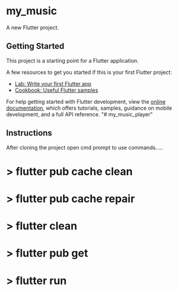 # my_music

A new Flutter project.

## Getting Started

This project is a starting point for a Flutter application.

A few resources to get you started if this is your first Flutter project:

- [Lab: Write your first Flutter app](https://docs.flutter.dev/get-started/codelab)
- [Cookbook: Useful Flutter samples](https://docs.flutter.dev/cookbook)

For help getting started with Flutter development, view the
[online documentation](https://docs.flutter.dev/), which offers tutorials,
samples, guidance on mobile development, and a full API reference.
"# my_music_player" 

## Instructions

After cloning the project open cmd prompt to use commands.....

 # > flutter pub cache clean
 # > flutter pub cache repair
 # > flutter clean
 # > flutter pub get
 # > flutter run

